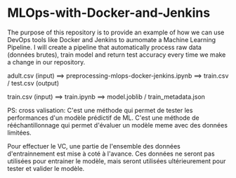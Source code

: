 # MLOps-with-Docker-and-Jenkins

The purpose of this repository is to provide an example of how we can use DevOps tools like Docker and Jenkins to aumomate a Machine Learning Pipeline.
I will create a pipeline that automatically process raw data (données brutes), train model and return test accuracy every time we make a change in our repository.


adult.csv (input) ==> preprocessing-mlops-docker-jenkins.ipynb ==> train.csv / test.csv (output)

train.csv (input) ==> train.ipynb ==> model.joblib / train_metadata.json 





PS: cross valisation: 
C'est une méthode qui permet de tester les performances d'un modèle prédictif de ML. C'est une méthode de rééchantillonnage qui permet d'évaluer un modèle meme avec des données limitées.

Pour effectuer le VC, une partie de l'ensemble des données d'entrainnement est mise à coté à l'avance. Ces données ne seront pas utilisées pour entrainer le modèle, mais seront utilisées ultérieurement pour tester et valider le modèle.
